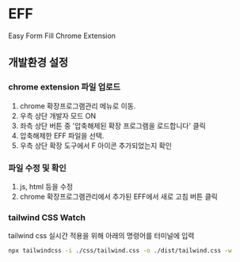 # EFF

Easy Form Fill Chrome Extension

## 개발환경 설정

### chrome extension 파일 업로드

1. chrome 확장프로그램관리 메뉴로 이동.
2. 우측 상단 개발자 모드 ON
3. 좌측 상단 버튼 중 '압축해제된 확장 프로그램을 로드합니다' 클릭
4. 압축해제한 EFF 파일을 선택.
5. 우측 상단 확장 도구에서 F 아이콘 추가되었는지 확인

### 파일 수정 및 확인

1. js, html 등을 수정
2. chrome 확장프로그램관리에서 추가된 EFF에서 새로 고침 버튼 클릭

### tailwind CSS Watch

tailwind css 실시간 적용을 위해 아래의 명령어를 터미널에 입력

```bash
npx tailwindcss -i ./css/tailwind.css -o ./dist/tailwind.css -w
```
